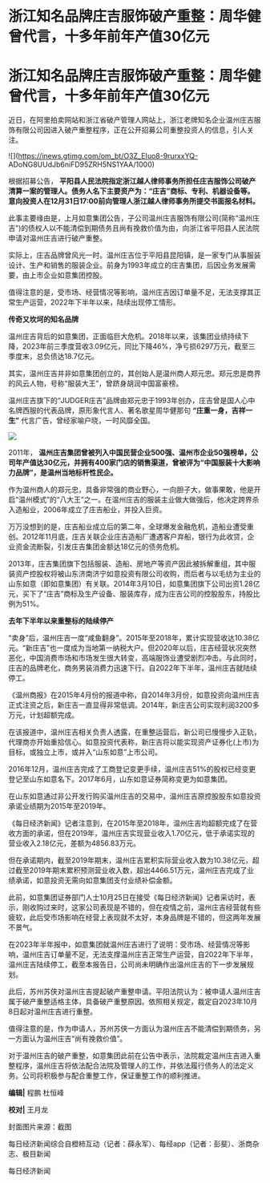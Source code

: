 # 浙江知名品牌庄吉服饰破产重整：周华健曾代言，十多年前年产值30亿元

# 浙江知名品牌庄吉服饰破产重整：周华健曾代言，十多年前年产值30亿元

近日，在阿里拍卖网站和浙江省破产管理人网站上，浙江老牌知名企业温州庄吉服饰有限公司因进入破产重整程序，正在公开招募公司重整投资人的信息，引人关注。

![](https://inews.gtimg.com/om_bt/O3Z_EIuo8-9rurxxYQ-
ADoNG8UUdJb6niFD95ZRH5NS1YAA/1000)

根据招募公告，
**平阳县人民法院指定浙江越人律师事务所担任庄吉服饰公司破产清算一案的管理人。债务人名下主要资产为：“庄吉”商标、专利、机器设备等。意向投资人在12月31日17:00前向管理人浙江越人律师事务所提交书面报名材料。**

此事主要缘由是，上月如意集团公告，子公司温州庄吉服饰有限公司(简称“温州庄吉”)的债权人以不能清偿到期债务且尚有挽救价值为由，向浙江省平阳县人民法院申请对温州庄吉进行破产重整。

实际上，庄吉品牌曾风光一时。温州庄吉位于平阳县昆阳镇，是一家专门从事服装设计、生产和销售的服装企业。前身为1993年成立的庄吉集团，后因业务发展需要，由上市企业如意集团控股。

值得注意的是，受市场、经营情况等影响，温州庄吉因订单量不足，无法支撑其正常生产运营，2022年下半年以来，陆续出现停工情形。

**传奇又坎坷的知名品牌**

温州庄吉背后的如意集团，正面临巨大危机。2018年以来，该集团业绩持续下降，2023年前三季度营收3.09亿元，同比下降46%，净亏损6297万元，截至三季度末，总负债达18.7亿元。

其实，温州庄吉并非如意集团创立的，其创始人是温州商人郑元忠。郑元忠是商界的风云人物，号称“服装大王”，曾跻身胡润中国富豪榜。

温州庄吉旗下的“JUDGER庄吉”品牌由郑元忠于1993年创办，庄吉曾是国人心中名牌西服的代表品牌，原形象代言人、著名歌星周华健那句
**“庄重一身，吉祥一生”** 代言广告，曾经家喻户晓，一时风靡全国。

![](https://inews.gtimg.com/om_bt/OyaP8SGOj0R52XKNAe3DthGB4iCL47LDkSBfzkWjsjkKMAA/1000)

2011年，
**温州庄吉集团曾被列入中国民营企业500强、温州市企业50强榜单，公司年产值达30亿元，并拥有400家门店的销售渠道，曾被评为“中国服装十大影响力品牌”，是温州当地标杆性民企。**

作为温州商人的郑元忠，具备非常强的商业野心，一向胆子大，做事果敢，他是开启“温州模式”的“八大王”之一。在温州庄吉的服装主业做大做强后，他决定跨界杀入造船业，2006年成立了庄吉船业，并投入巨资。

万万没想到的是，庄吉船业成立后的第二年，全球爆发金融危机，造船业遭受重创。2012年11月底，庄吉关联企业庄吉造船厂遭遇客户弃船，银行为此收贷，企业资金流断裂，引发庄吉集团金额达18亿元的债务危机。

2013年，庄吉集团旗下包括服装、造船、房地产等资产因此被拆解重组，其中服装资产控股权将被山东济南济宁如意投资有限公司收购，而后者与以毛纺为主业的山东如意（即如意集团）有关联。2014年3月10日，如意集团旗下公司出资1.28亿元，买下了“庄吉”商标及生产设备、服装库存，成为庄吉公司的控股股东，持股比例为51%。

**去年下半年以来重整标的陆续停产**

“卖身”后，温州庄吉一度“咸鱼翻身”。2015年至2018年，累计实现营收达10.38亿元。“新庄吉”也一度成为当地第一纳税大户。但2020年以后，庄吉经营状况突然恶化，中国消费市场和市场发生很大转变，高端服饰业遭受剧烈冲击。与此同时，庄吉的品牌老化，商务男装消费力迅速下行。自2022年下半年，温州庄吉就陆续停工。

《温州商报》在2015年4月份的报道中称，自2014年3月份，如意投资向温州庄吉正式注资之后，新庄吉一直显得非常低调。2014年，新庄吉公司实现利润3200多万元，计划超额完成。

在该报道中，温州庄吉相关负责人透露，在重整运营后，新公司已慢慢步入正轨，代理商亦开始重拾信心。如意投资代表称，新庄吉将以能实现资产证券化(上市)为目标，或独立上市，或并入“山东如意”上市公司。

2016年12月，温州庄吉完成了工商登记变更手续，温州庄吉51%的股权已经变更登记至山东如意名下。2017年6月，山东如意证券简称变更为如意集团。

在山东如意通过非公开发行购买温州庄吉的交易中，温州庄吉原控股股东如意投资承诺业绩期为2015年至2019年。

《每日经济新闻》记者注意到，在2015年至2018年，温州庄吉均超额完成了在营收方面的承诺，但在2019年，温州庄吉实现营业收入1.70亿元，低于承诺实现的营业收入2.18亿元，差额为4856.83万元。

但在承诺期内，截至2019年期末，温州庄吉累积实际营业收入数为10.38亿元，超过截至2019年期末累积预测营业收入数，超出4466.51万元，温州庄吉完成了业绩承诺，如意投资无需向如意集团支付业绩补偿金额。

此前，如意集团证券部门人士10月25日在接受《每日经济新闻》记者采访时，表示，刚收购过来时，这家公司表现是不错的，但在疫情之前，温州庄吉经营就有些疲软，此后受市场影响在经营上表现就不太好，本身品牌是不错的，但这两年发展不景气。

在2023年半年报中，如意集团就温州庄吉进行了说明：受市场、经营情况等影响，温州庄吉订单量不足，无法支撑温州庄吉正常生产运营，自2022年下半年，温州庄吉陆续停工，截至本报告日，公司尚未明确作出温州庄吉的下一步发展规划。

此后，苏州苏侠对温州庄吉提起破产重整申请。平阳法院认为：被申请人温州庄吉属于破产重整适格主体，具备破产重整原因。依照相关规定，裁定自2023年10月8日起对温州庄吉进行重整。

值得注意的是，作为申请人，苏州苏侠一方面认为温州庄吉不能清偿到期债务，另一方面认为温州庄吉“尚有挽救价值”。

对于温州庄吉的破产重整，如意集团此前在公告中表示，法院裁定温州庄吉进入重整程序，温州庄吉将依法配合法院及管理人的工作，并依法履行债务人的法定义务。公司将积极参与配合重整工作，保证重整工作的顺利推进。

**编辑|** 程鹏 杜恒峰

**校对|** 王月龙

封面图片来源：截图

每日经济新闻综合自橙柿互动（记者：薛永军）、每经app（记者：彭斐）、浙商杂志、极目新闻

每日经济新闻

